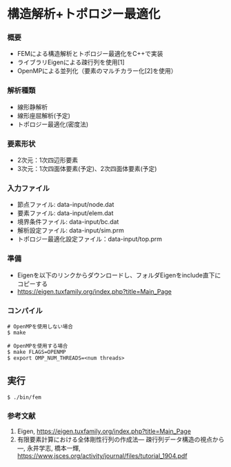 # 構造解析+トポロジー最適化
### 概要
- FEMによる構造解析とトポロジー最適化をC++で実装
- ライブラリEigenによる疎行列を使用[1]
- OpenMPによる並列化（要素のマルチカラー化[2]を使用）

### 解析種類
- 線形静解析
- 線形座屈解析(予定)
- トポロジー最適化(密度法)

### 要素形状
- 2次元：1次四辺形要素
- 3次元：1次四面体要素(予定)、2次四面体要素(予定)

### 入力ファイル
- 節点ファイル: data-input/node.dat
- 要素ファイル: data-input/elem.dat
- 境界条件ファイル: data-input/bc.dat
- 解析設定ファイル: data-input/sim.prm
- トポロジー最適化設定ファイル：data-input/top.prm

### 準備
- Eigenを以下のリンクからダウンロードし、フォルダEigenをinclude直下にコピーする
- https://eigen.tuxfamily.org/index.php?title=Main_Page

### コンパイル
```
# OpenMPを使用しない場合
$ make
```
```
# OpenMPを使用する場合
$ make FLAGS=OPENMP
$ export OMP_NUM_THREADS=<num threads>
```

## 実行
```
$ ./bin/fem
```

### 参考文献
1. Eigen, https://eigen.tuxfamily.org/index.php?title=Main_Page
2. 有限要素計算における全体剛性行列の作成法― 疎行列データ構造の視点から ―, 永井学志, 橋本一輝, https://www.jsces.org/activity/journal/files/tutorial_1904.pdf